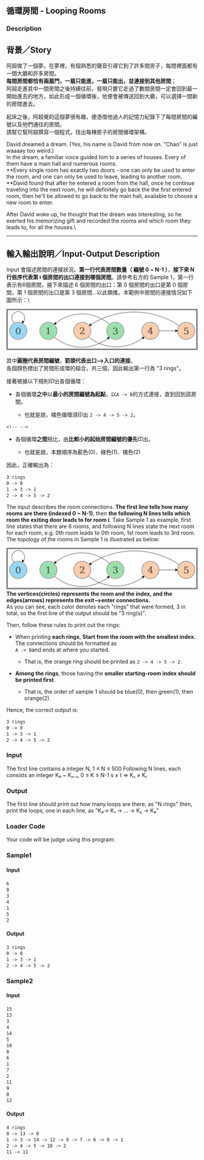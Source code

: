 循環房間 - Looping Rooms
------------------------

### Description

<div>

背景／Story
-----------

阿超做了一個夢。在夢裡，有個熟悉的聲音引導它到了許多間房子，每間裡面都有一間大廳和許多房間。\
**每間房間都恰有兩扇門，一扇只能進，一扇只能出，並連接到其他房間**；\
阿超走進其中一間房間之後持續往前，發現只要它走過了數間房間一定會回到最一開始進去的地方，如此形成一個循環後，他便會被傳送回到大廳，可以選擇一間新的房間進去。

起床之後，阿超覺的這個夢很有趣，便憑借他過人的記憶力紀錄下了每間房間的編號以及他們通往的房間。\
請幫它幫阿超撰寫一個程式，找出每棟房子的房間循環架構。

David dreamed a dream. (Yes, his name is David from now on. \"Chao\" is
just waaaay too weird.)\
In the dream, a familiar voice guided him to a series of houses. Every
of them have a main hall and numerous rooms.\
**Every single room has exactly two doors - one can only be used to
enter the room, and one can only be used to leave, leading to another
room.\
**David found that after he entered a room from the hall, once he
continue traveling into the next room, he will definitely go back the
the first entered room, then he\'ll be allowed to go back to the main
hall, available to choose a new room to enter.

After David woke up, he thought that the dream was interesting, so he
exerted his memorizing gift and recorded the rooms and which room they
leads to, for all the houses.\

------------------------------------------------------------------------

輸入輸出說明／Input-Output Description
--------------------------------------

Input 會描述房間的連接狀況。**第一行代表房間數量（ 編號 0 \~ N-1
）**，**接下來 N 行依序代表第 i
個房間的出口連接到哪個房間**。請參考右方的 Sample
1，第一行表示有6個房間，接下來描述 6 個房間的出口：第 0 個房間的出口是第
0 個房間，第 1 個房間的出口是第 3
個房間\...以此類推。本範例中房間的連接情況如下圖所示：\

![input01\_graph.png](/Lec08/%E5%BE%AA%E7%92%B0%E6%88%BF%E9%96%93%20-%20Looping%20Rooms/images/550619018b7d9d4fb669ed8c1a0c3edf0c3b4b10.png)

其中**圓圈代表房間編號**，**箭頭代表出口⟶入口的連接**。\
各個顏色標出了房間形成環的組合，共三個，因此輸出第一行為 \"3 rings\"。

接著根據以下規則印出各個循環：

-   各個循環**之中**以**最小的房間編號為起點**，以`A -> B`的方式連接，直到回到該房間。

    -   也就是說，橘色循環須印出 `2 -> 4 -> 5 -> 2`。

```{=html}
<!-- -->
```
-   各個循環**之間**相比，由**比較小的起始房間編號的優先**印出。

    -   也就是說，本題順序為藍色(0)、綠色(1)、橘色(2)

因此，正確輸出為：

    3 rings
    0 -> 0
    1 -> 3 -> 1
    2 -> 4 -> 5 -> 2

The input describes the room connections. **The first line tells how
many rooms are there (indexed 0 \~ N-1)**, then **the following N lines
tells which room the exiting door leads to for room i**. Take Sample 1
as example, first line states that there are 6 rooms, and following N
lines state the next room for each room, e.g. 0th room leads to 0th
room, 1st room leads to 3rd room. The topology of the rooms in Sample 1
is illustrated as below:

![input01\_graph.png](/Lec08/%E5%BE%AA%E7%92%B0%E6%88%BF%E9%96%93%20-%20Looping%20Rooms/images/550619018b7d9d4fb669ed8c1a0c3edf0c3b4b10.png)\
**The vertices(circles) represents the room and the index, and the
edges(arrows) represents the exit⟶enter connections.**\
As you can see, each color denotes each \"rings\" that were formed, 3 in
total, so the first line of the output should be \"3 ring(s)\".

Then, follow these rules to print out the rings:

-   When printing **each rings**, **Start from the room with the
    smallest index.** The connections should be formatted as\
    `A -> B`and ends at where you started.

    -   That is, the orange ring should be printed as
        `2 -> 4 -> 5 -> 2`.

-   **Among the rings**, those having the **smaller starting-room index
    should be printed first**.

    -   That is, the order of sample 1 should be blue(0), then green(1),
        then orange(2).

Hence, the correct output is:

    3 rings
    0 -> 0
    1 -> 3 -> 1
    2 -> 4 -> 5 -> 2

</div>

### Input

The first line contains a integer N, 1 ≤ N ≤ 500 Following N lines, each
consists an integer K₀ \~ Kₙ₋₁, 0 ≤ K ≤ N-1 s ≠ t ⇒ Kₛ ≠ Kₜ

### Output

The first line should print out how many loops are there, as \"N rings\"
then, print the loops, one in each line, as \"K₀-\> K₁ -\> \... -\> Kₙ
-\> K₀\"

### Loader Code

<div>

Your code will be judge using this program:

</div>

<div>

### Sample1

#### Input

    6
    0
    3
    4
    1
    5
    2

#### Output

    3 rings
    0 -> 0
    1 -> 3 -> 1
    2 -> 4 -> 5 -> 2

</div>

<div>

### Sample2

#### Input

    15
    13
    3
    4
    14
    5
    10
    8
    6
    1
    7
    2
    11
    9
    0
    12

#### Output

    4 rings
    0 -> 13 -> 0
    1 -> 3 -> 14 -> 12 -> 9 -> 7 -> 6 -> 8 -> 1
    2 -> 4 -> 5 -> 10 -> 2
    11 -> 11

</div>
